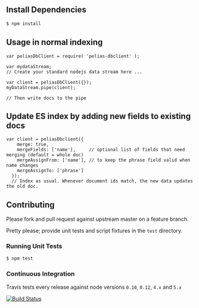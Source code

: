 
## Install Dependencies

```bash
$ npm install
```

## Usage in normal indexing

```
var peliasDbClient = require( 'pelias-dbclient' );

var mydataStream;
// Create your standard nodejs data stream here ...

var client = peliasDbClient({});
myDataStream.pipe(client);

// Then write docs to the pipe

```


## Update ES index by adding new fields to existing docs

```
var client = peliasDbclient({
    merge: true,
    mergeFields: ['name'],     // optional list of fields that need merging (default = whole doc)
    mergeAssignFrom: ['name'], // to keep the phrase field valid when name changes
    mergeAssignTo: ['phrase']
  });
  // Index as usual. Whenever document ids match, the new data updates the old doc.
```

## Contributing

Please fork and pull request against upstream master on a feature branch.

Pretty please; provide unit tests and script fixtures in the `test` directory.

### Running Unit Tests

```bash
$ npm test
```

### Continuous Integration

Travis tests every release against node versions `0.10`, `0.12`, `4.x` and `5.x`

[![Build Status](https://travis-ci.org/pelias/dbclient.png?branch=master)](https://travis-ci.org/pelias/dbclient)

